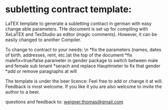 subletting contract template:
=============================

LaTEX template to generate a subletting contract in german with easy change able parameters.
THe document is set up for compiling with XeLaTEX and TexStudio as editor (magic comments). However, it can be easily changed to another Compiler.

To change to contract to your needs: \n
*fix the parameters (names, dates of birth, addresses, rent, etc.)at the top of the document
*fix malefix=true/false parameter in gender package to switch between male and female sub tenant
*serach and replace Hauptmieter to fix that gender
*add or remove paragraphs at will

The template is under the beer licence:
Feel free to add or change it at will.
Feedback is most welcome.
If you like it you are also welcome to invite the author to a beer.

questions and feedback to:
weigner.thomas@gmail.com
